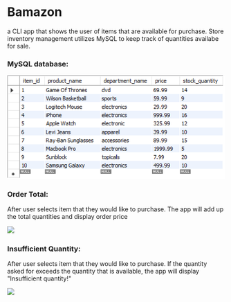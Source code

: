 # Bamazon

<p>a CLI app that shows the user of items that are available for purchase. Store inventory management utilizes MySQL to keep track of quantities availabe for sale.</p>

### MySQL database:

<img src="img/mySQL table.png">

### Order Total:

<p>After user selects item that they would like to purchase. The app will add up the total quantities and display order price</p>

<img src="https://media.giphy.com/media/1n6BDkRovxoZZlglo0/giphy.gif" width="50%">
<!-- ![Alt Text](https://media.giphy.com/media/1n6BDkRovxoZZlglo0/giphy.gif) -->

### Insufficient Quantity:

<p>After user selects item that they would like to purchase. If the quantity asked for exceeds the quantity that is available, the app will display "Insufficient quantity!"</p>

<img src="https://media.giphy.com/media/ccRMv6J5imlFY2X9aj/giphy.gif" width="50%">
<!-- ![Alt Text](https://media.giphy.com/media/ccRMv6J5imlFY2X9aj/giphy.gif) -->
